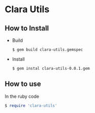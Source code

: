 # Clara Utils

## How to Install

- Build

  ```
  $ gem build clara-utils.gemspec
  ```
- Install
  ```
  $ gem instal clara-utils-0.0.1.gem
  ```
## How to use
In the ruby code

  ```ruby
  $ require 'clara-utils'
  ```

